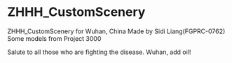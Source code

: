 # ZHHH_CustomScenery
ZHHH_CustomScenery for Wuhan, China
Made by Sidi Liang(FGPRC-0762)  
Some models from Project 3000  
  
Salute to all those who are fighting the disease. Wuhan, add oil! 